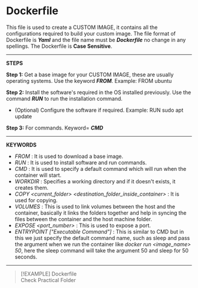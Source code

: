 # Dockerfile

This file is used to create a CUSTOM IMAGE, it contains all the configurations required to build your custom image.
The file format of Dockerfile is ***Yaml*** and the file name must be ***Dockerfile*** no change in any spellings.
The Dockerfile is **Case Sensitive**.
***
**STEPS**

**Step 1:** Get a base image for your CUSTOM IMAGE, these are usually operating systems. Use the keyword ***FROM***.
Example: FROM ubuntu

**Step 2:** Install the software's required in the OS installed previously.
Use the command ***RUN*** to run the installation command.
- (Optional) Configure the software if required.
Example: RUN sudo apt update

**Step 3:** For commands. Keyword= ***CMD*** 
***
**KEYWORDS**
- *FROM* : It is used to download a base image.
- *RUN* : It is used to install software and run commands.
- *CMD* : It is used to specify a default command which will run when the container will start.
- *WORKDIR* : Specifies a working directory and if it doesn't exists, it creates them.
- *COPY <current_folder> <destination_folder_inside_container>* : It is used for copying.
- *VOLUMES* : This is used to link volumes between the host and the container, basically it links the folders together and help in syncing the files between the container and the host machine folder.
- *EXPOSE <port_number>* : This is used to expose a port.
- *ENTRYPOINT ["Executable Command"]* : This is similar to CMD but in this we just specify the default command name, such as sleep and pass the argument when we run the container like *docker run <image_name> 50*, here the sleep command will take the argument 50 and sleep for 50 seconds.

***
> [!EXAMPLE] Dockerfile  
> Check Practical Folder

